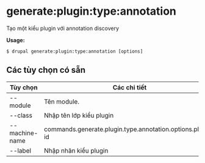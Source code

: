 # generate:plugin:type:annotation
Tạo một kiểu plugin với annotation discovery

**Usage:**
```
$ drupal generate:plugin:type:annotation [options]
```

## Các tùy chọn có sẵn
Tùy chọn | Các chi tiết
-------|-------------
--module | Tên module.
--class | Nhập tên lớp kiểu plugin
--machine-name | commands.generate.plugin.type.annotation.options.plugin-id
--label | Nhập nhãn kiểu plugin
